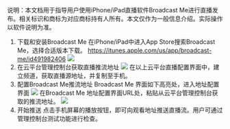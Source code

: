 说明：本文档用于指导用户使用iPhone/iPad直播软件Broadcast Me进行直播发布。相关标识和商标为对应商标持有人所有。本文仅作为一般信息介绍。实际操作以软件说明为准。
1. 下载和安装Broadcast Me
在iPhone/iPad中进入App Store搜索Broadcast Me，选择合适版本下载。
https://itunes.apple.com/us/app/broadcast-me/id491982406
![](http://imgcache.tce.fsphere.cn/image/qzonestyle.gtimg.cn/qzone/vas/opensns/res/img/Broadcast-1.jpg)
2. 在云平台管理控制台获取直播推流地址
![](http://imgcache.tce.fsphere.cn/image/qzonestyle.gtimg.cn/qzone/vas/opensns/res/img/Broadcast-2.jpg)
在以上云平台直播配置界面中，建立频道，获取直播源地址，并复制至手机。
3. 配置Broadcast Me推流地址
Broadcast Me 界面如下高亮处，进入地址配置界面
![](http://imgcache.tce.fsphere.cn/image/qzonestyle.gtimg.cn/qzone/vas/opensns/res/img/Broadcast-3.jpg)
在Broadcast Me 地址配置界面URL处，粘贴从云平台管理控制台获取的推流地址。
![](http://imgcache.tce.fsphere.cn/image/qzonestyle.gtimg.cn/qzone/vas/opensns/res/img/Broadcast-4.jpg)
4. 开始推送
点击手机屏幕的播放按钮，即可向观看地址推送直播流。用户可通过管理控制台测试功能进行检查。
